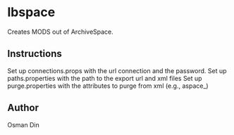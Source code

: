 # lbspace

Creates MODS out of ArchiveSpace.

## Instructions
Set up connections.props with the url connection and the password.
Set up paths.properties with the path to the export url and xml files
Set up purge.properties with the attributes to purge from xml (e.g., aspace_)

## Author

Osman Din
